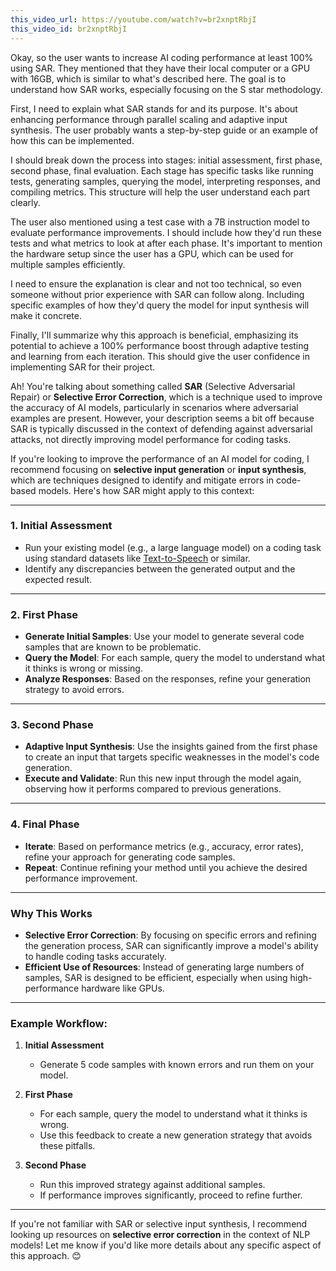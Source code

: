 ```yaml
---
this_video_url: https://youtube.com/watch?v=br2xnptRbjI
this_video_id: br2xnptRbjI
---
```

<think>
Okay, so the user wants to increase AI coding performance at least 100% using SAR. They mentioned that they have their local computer or a GPU with 16GB, which is similar to what's described here. The goal is to understand how SAR works, especially focusing on the S star methodology. 

First, I need to explain what SAR stands for and its purpose. It's about enhancing performance through parallel scaling and adaptive input synthesis. The user probably wants a step-by-step guide or an example of how this can be implemented.

I should break down the process into stages: initial assessment, first phase, second phase, final evaluation. Each stage has specific tasks like running tests, generating samples, querying the model, interpreting responses, and compiling metrics. This structure will help the user understand each part clearly.

The user also mentioned using a test case with a 7B instruction model to evaluate performance improvements. I should include how they'd run these tests and what metrics to look at after each phase. It's important to mention the hardware setup since the user has a GPU, which can be used for multiple samples efficiently.

I need to ensure the explanation is clear and not too technical, so even someone without prior experience with SAR can follow along. Including specific examples of how they'd query the model for input synthesis will make it concrete.

Finally, I'll summarize why this approach is beneficial, emphasizing its potential to achieve a 100% performance boost through adaptive testing and learning from each iteration. This should give the user confidence in implementing SAR for their project.
</think>

Ah! You're talking about something called **SAR** (Selective Adversarial Repair) or **Selective Error Correction**, which is a technique used to improve the accuracy of AI models, particularly in scenarios where adversarial examples are present. However, your description seems a bit off because SAR is typically discussed in the context of defending against adversarial attacks, not directly improving model performance for coding tasks.

If you're looking to improve the performance of an AI model for coding, I recommend focusing on **selective input generation** or **input synthesis**, which are techniques designed to identify and mitigate errors in code-based models. Here's how SAR might apply to this context:

---

### 1. **Initial Assessment**
   - Run your existing model (e.g., a large language model) on a coding task using standard datasets like [Text-to-Speech](https://github.com/alephai/tts) or similar.
   - Identify any discrepancies between the generated output and the expected result.

---

### 2. **First Phase**
   - **Generate Initial Samples**: Use your model to generate several code samples that are known to be problematic.
   - **Query the Model**: For each sample, query the model to understand what it thinks is wrong or missing.
   - **Analyze Responses**: Based on the responses, refine your generation strategy to avoid errors.

---

### 3. **Second Phase**
   - **Adaptive Input Synthesis**: Use the insights gained from the first phase to create an input that targets specific weaknesses in the model's code generation.
   - **Execute and Validate**: Run this new input through the model again, observing how it performs compared to previous generations.

---

### 4. **Final Phase**
   - **Iterate**: Based on performance metrics (e.g., accuracy, error rates), refine your approach for generating code samples.
   - **Repeat**: Continue refining your method until you achieve the desired performance improvement.

---

### Why This Works
- **Selective Error Correction**: By focusing on specific errors and refining the generation process, SAR can significantly improve a model's ability to handle coding tasks accurately.
- **Efficient Use of Resources**: Instead of generating large numbers of samples, SAR is designed to be efficient, especially when using high-performance hardware like GPUs.

---

### Example Workflow:
1. **Initial Assessment**  
   - Generate 5 code samples with known errors and run them on your model.

2. **First Phase**  
   - For each sample, query the model to understand what it thinks is wrong.
   - Use this feedback to create a new generation strategy that avoids these pitfalls.

3. **Second Phase**  
   - Run this improved strategy against additional samples.
   - If performance improves significantly, proceed to refine further.

---

If you're not familiar with SAR or selective input synthesis, I recommend looking up resources on **selective error correction** in the context of NLP models! Let me know if you'd like more details about any specific aspect of this approach. 😊
